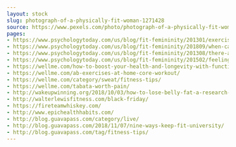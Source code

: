 ```yaml
---
layout: stock
slug: photograph-of-a-physically-fit-woman-1271428
source: https://www.pexels.com/photo/photograph-of-a-physically-fit-woman-1271428/
pages:
- https://www.psychologytoday.com/us/blog/fit-femininity/201301/exercise-and-flow
- https://www.psychologytoday.com/us/blog/fit-femininity/201809/when-can-diet-and-exercise-be-unhealthy
- https://www.psychologytoday.com/us/blog/fit-femininity/201308/there-are-no-men-in-my-exercise-class
- https://www.psychologytoday.com/us/blog/fit-femininity/201502/feeling-exercise-guilt
- https://wellme.com/how-to-boost-your-health-and-longevity-with-functional-fitness-training/
- https://wellme.com/ab-exercises-at-home-core-workout/
- https://wellme.com/category/sweat/fitness-tips/
- https://wellme.com/tabata-worth-pain/
- http://wakeupwinning.org/2018/10/03/how-to-lose-belly-fat-a-research-based-approach/
- http://walterlewisfitness.com/black-friday/
- https://fireteamwhiskey.com/
- http://www.epichealthhabits.com/
- http://blog.guavapass.com/category/live/
- http://blog.guavapass.com/2018/11/07/nine-ways-keep-fit-university/
- http://blog.guavapass.com/tag/fitness-tips/
---
```

